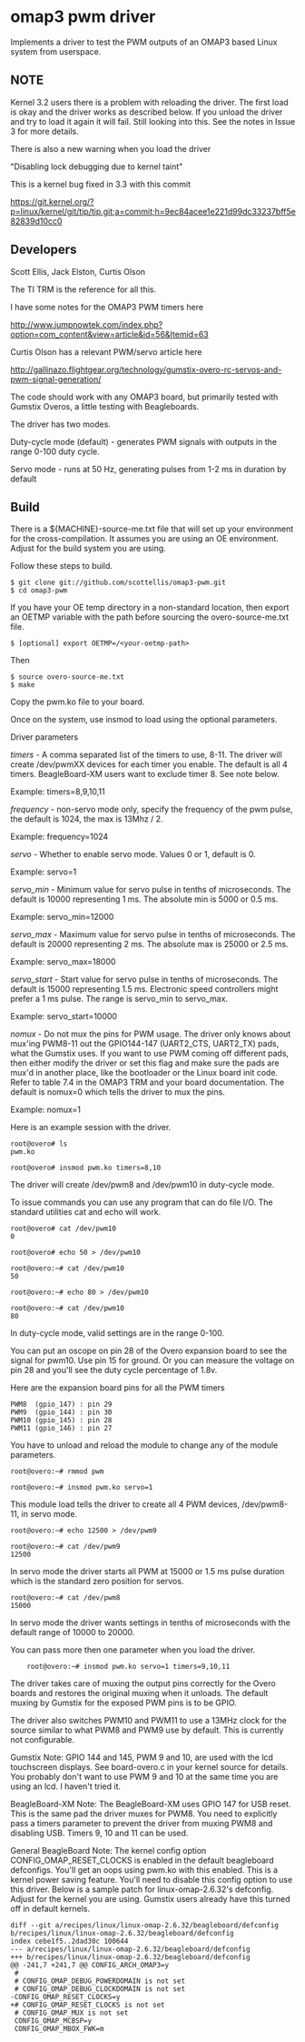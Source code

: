   omap3 pwm driver
=======

Implements a driver to test the PWM outputs of an OMAP3 based Linux system from userspace.

NOTE
-------

Kernel 3.2 users there is a problem with reloading the driver. The first load
is okay and the driver works as described below. If you unload the driver and
try to load it again it will fail. Still looking into this. See the notes in 
Issue 3 for more details.

There is also a new warning when you load the driver

"Disabling lock debugging due to kernel taint"

This is a kernel bug fixed in 3.3 with this commit

https://git.kernel.org/?p=linux/kernel/git/tip/tip.git;a=commit;h=9ec84acee1e221d99dc33237bff5e82839d10cc0


Developers
-------
Scott Ellis, Jack Elston, Curtis Olson

The TI TRM is the reference for all this. 

I have some notes for the OMAP3 PWM timers here

http://www.jumpnowtek.com/index.php?option=com_content&view=article&id=56&Itemid=63

Curtis Olson has a relevant PWM/servo article here

http://gallinazo.flightgear.org/technology/gumstix-overo-rc-servos-and-pwm-signal-generation/


The code should work with any OMAP3 board, but primarily tested with Gumstix Overos, a little
testing with Beagleboards.

The driver has two modes.

Duty-cycle mode (default) - generates PWM signals with outputs in the range 0-100 duty cycle.

Servo mode - runs at 50 Hz, generating pulses from 1-2 ms in duration by default


Build
-------

There is a ${MACHINE}-source-me.txt file that will set up your environment for
the cross-compilation. It assumes you are using an OE environment. 
Adjust for the build system you are using.


Follow these steps to build.

	$ git clone git://github.com/scottellis/omap3-pwm.git
	$ cd omap3-pwm


If you have your OE temp directory in a non-standard location, then export an
OETMP variable with the path before sourcing the overo-source-me.txt file. 

	$ [optional] export OETMP=/<your-oetmp-path>

Then

	$ source overo-source-me.txt
	$ make 


Copy the pwm.ko file to your board.


Once on the system, use insmod to load using the optional parameters.

Driver parameters

*timers* - A comma separated list of the timers to use, 8-11. The driver will create
/dev/pwmXX devices for each timer you enable. The default is all 4 timers. BeagleBoard-XM
users want to exclude timer 8. See note below.

Example: timers=8,9,10,11

*frequency* - non-servo mode only, specify the frequency of the pwm pulse, the default
is 1024, the max is 13Mhz / 2.

Example: frequency=1024

*servo* - Whether to enable servo mode. Values 0 or 1, default is 0.

Example: servo=1

*servo_min* - Minimum value for servo pulse in tenths of microseconds. The default is 10000 representing 1 ms. The absolute min is 5000 or 0.5 ms.

Example: servo_min=12000

*servo_max* - Maximum value for servo pulse in tenths of microseconds. The default is 20000 representing 2 ms. The absolute max is 25000 or 2.5 ms.

Example: servo_max=18000

*servo_start* - Start value for servo pulse in tenths of microseconds. The default is 15000 representing 1.5 ms.
Electronic speed controllers might prefer a 1 ms pulse. The range is servo_min to servo_max.

Example: servo_start=10000


*nomux* - Do not mux the pins for PWM usage. The driver only knows about mux'ing PWM8-11 out the GPIO144-147
(UART2_CTS, UART2_TX) pads, what the Gumstix uses. If you want to use PWM coming off different pads, then 
either modify the driver or set this flag and make sure the pads are mux'd in another place, like the 
bootloader or the Linux board init code. Refer to table 7.4 in the OMAP3 TRM and your board documentation.
The default is nomux=0 which tells the driver to mux the pins.

Example: nomux=1


Here is an example session with the driver.

	root@overo# ls
	pwm.ko

	root@overo# insmod pwm.ko timers=8,10

The driver will create /dev/pwm8 and /dev/pwm10 in duty-cycle mode.

To issue commands you can use any program that can do file I/O. 
The standard utilities cat and echo will work. 

	root@overo# cat /dev/pwm10
	0

	root@overo# echo 50 > /dev/pwm10

	root@overo:~# cat /dev/pwm10
	50

	root@overo:~# echo 80 > /dev/pwm10

	root@overo:~# cat /dev/pwm10
	80

In duty-cycle mode, valid settings are in the range 0-100.

You can put an oscope on pin 28 of the Overo expansion board to see the signal for pwm10.
Use pin 15 for ground. Or you can measure the voltage on pin 28 and you'll see the duty 
cycle percentage of 1.8v.

Here are the expansion board pins for all the PWM timers

	PWM8  (gpio_147) : pin 29
	PWM9  (gpio_144) : pin 30
	PWM10 (gpio_145) : pin 28
	PWM11 (gpio_146) : pin 27

You have to unload and reload the module to change any of the module parameters.

	root@overo:~# rmmod pwm  

	root@overo:~# insmod pwm.ko servo=1

This module load tells the driver to create all 4 PWM devices, /dev/pwm8-11,
in servo mode. 

	root@overo:~# echo 12500 > /dev/pwm9
	
	root@overo:~# cat /dev/pwm9
	12500

In servo mode the driver starts all PWM at 15000 or 1.5 ms pulse duration which is
the standard zero position for servos.

	root@overo:~# cat /dev/pwm8
	15000

In servo mode the driver wants settings in tenths of microseconds with the default
range of 10000 to 20000.

You can pass more then one parameter when you load the driver.

        root@overo:~# insmod pwm.ko servo=1 timers=9,10,11


The driver takes care of muxing the output pins correctly for the Overo
boards and restores the original muxing when it unloads. The default muxing
by Gumstix for the exposed PWM pins is to be GPIO. 

The driver also switches PWM10 and PWM11 to use a 13MHz clock for the source
similar to what PWM8 and PWM9 use by default. This is currently not 
configurable.

Gumstix Note: GPIO 144 and 145, PWM 9 and 10, are used with the lcd touchscreen
displays. See board-overo.c in your kernel source for details. You probably don't
want to use PWM 9 and 10 at the same time you are using an lcd. I haven't tried
it.


BeagleBoard-XM Note: The BeagleBoard-XM uses GPIO 147 for USB reset. 
This is the same pad the driver muxes for PWM8. You need to explicitly pass
a timers parameter to prevent the driver from muxing PWM8 and disabling USB.
Timers 9, 10 and 11 can be used.

 
General BeagleBoard Note:
The kernel config option CONFIG_OMAP_RESET_CLOCKS is enabled in the default 
beagleboard defconfigs. You'll get an oops using pwm.ko with this enabled. 
This is a kernel power saving feature. You'll need to disable this config 
option to use this driver. Below is a sample patch for linux-omap-2.6.32's
defconfig. Adjust for the kernel you are using. Gumstix users already have 
this turned off in default kernels.

	diff --git a/recipes/linux/linux-omap-2.6.32/beagleboard/defconfig b/recipes/linux/linux-omap-2.6.32/beagleboard/defconfig
	index cebe1f5..2dad30c 100644
	--- a/recipes/linux/linux-omap-2.6.32/beagleboard/defconfig
	+++ b/recipes/linux/linux-omap-2.6.32/beagleboard/defconfig
	@@ -241,7 +241,7 @@ CONFIG_ARCH_OMAP3=y
	 #
	 # CONFIG_OMAP_DEBUG_POWERDOMAIN is not set
	 # CONFIG_OMAP_DEBUG_CLOCKDOMAIN is not set
	-CONFIG_OMAP_RESET_CLOCKS=y
	+# CONFIG_OMAP_RESET_CLOCKS is not set
	 # CONFIG_OMAP_MUX is not set
	 CONFIG_OMAP_MCBSP=y
	 CONFIG_OMAP_MBOX_FWK=m



